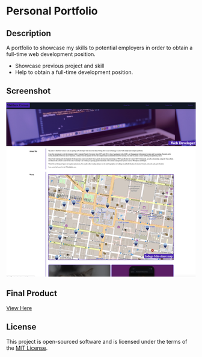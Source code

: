 # Personal Portfolio

## Description

A portfolio to showcase my skills to potential employers in order to obtain a full-time web development position.

- Showcase previous project and skill
- Help to obtain a full-time development position.

## Screenshot

![My portfolio showcase my skills and previous project.](./assets/images/screenshot.png)

## Final Product

[View Here](https://mcarson24.github.io/personal_portfolio/)

## License

This project is open-sourced software and is licensed under the terms of the [MIT License](https://opensource.org/licenses/MIT).